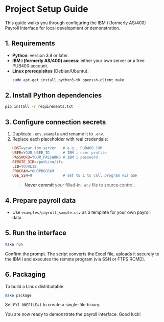 # Project Setup Guide

This guide walks you through configuring the IBM i (formerly AS/400) Payroll
Interface for local development or demonstration.

## 1. Requirements
- **Python**: version 3.8 or later.
- **IBM i (formerly AS/400) access**: either your own server or a free PUB400 account.
- **Linux prerequisites** (Debian/Ubuntu):
  ```bash
  sudo apt-get install python3-tk openssh-client make
  ```

## 2. Install Python dependencies
```bash
pip install -r requirements.txt
```

## 3. Configure connection secrets
1. Duplicate `.env.example` and rename it to `.env`.
2. Replace each placeholder with real credentials:
   ```ini
   HOST=your.ibm.server   # e.g., PUB400.COM
   USER=YOUR_USER_ID      # IBM i user profile
   PASSWORD=YOUR_PASSWORD # IBM i password
   REMOTE_DIR=/path/on/ifs
   LIB=YOURLIB
   PROGRAM=YOURPROGRAM
   USE_SSH=0              # set to 1 to call program via SSH
   ```
   > **Never commit** your filled-in `.env` file to source control.

## 4. Prepare payroll data
- Use `examples/payroll_sample.csv` as a template for your own payroll data.

## 5. Run the interface
```bash
make run
```
Confirm the prompt. The script converts the Excel file, uploads it securely to the IBM i and executes the remote program (via SSH or FTPS RCMD).

## 6. Packaging
To build a Linux distributable:
```bash
make package
```
Set `PYI_ONEFILE=1` to create a single-file binary.

You are now ready to demonstrate the payroll interface. Good luck!
